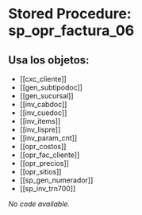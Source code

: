 # Stored Procedure: sp_opr_factura_06

## Usa los objetos:
- [[cxc_cliente]]
- [[gen_subtipodoc]]
- [[gen_sucursal]]
- [[inv_cabdoc]]
- [[inv_cuedoc]]
- [[inv_items]]
- [[inv_lispre]]
- [[inv_param_cnt]]
- [[opr_costos]]
- [[opr_fac_cliente]]
- [[opr_precios]]
- [[opr_sitios]]
- [[sp_gen_numerador]]
- [[sp_inv_trn700]]

*No code available.*
